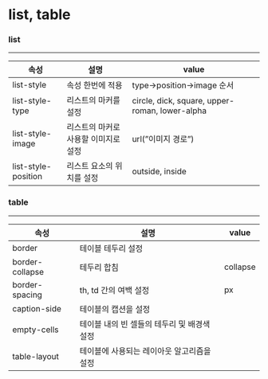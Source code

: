 # list, table

### list

---

| 속성 | 설명 | value |
| --- | --- | --- |
| list-style | 속성 한번에 적용 | type→position→image 순서 |
| list-style-type | 리스트의 마커를 설정 | circle, dick, square, upper-roman, lower-alpha |
| list-style-image | 리스트의 마커로 사용할 이미지로 설정 | url(”이미지 경로”) |
| list-style-position | 리스트 요소의 위치를 설정 | outside, inside |

### table

---

| 속성 | 설명 | value |
| --- | --- | --- |
| border | 테이블 테두리 설정 |  |
| border-collapse | 테두리 합침 | collapse |
| border-spacing | th, td 간의 여백 설정 | px |
| caption-side | 테이블의 캡션을 설정 |  |
| empty-cells | 테이블 내의 빈 셀들의 테두리 및 배경색 설정 |  |
| table-layout | 테이블에 사용되는 레이아웃 알고리즘을 설정 |  |